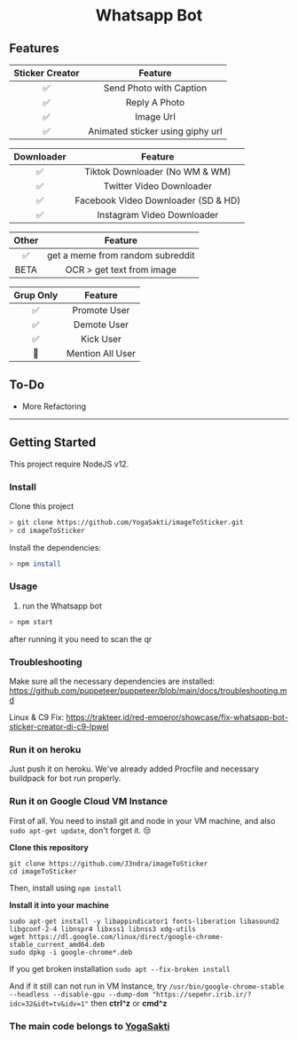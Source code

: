 <div align="center">
 
# Whatsapp Bot 

</div>

## Features

| Sticker Creator |                Feature           |
| :-----------: | :--------------------------------: |
|       ✅       | Send Photo with Caption          |
|       ✅       | Reply A Photo                    |
|       ✅       | Image Url                        |
|       ✅       | Animated sticker using giphy url |


| Downloader |                     Feature                |
| :------------: | :---------------------------------------------: |
|       ✅        |   Tiktok Downloader (No WM & WM)              |
|       ✅        |   Twitter Video Downloader                    |
|       ✅        |   Facebook Video Downloader (SD & HD)         |
|       ✅      |   Instagram Video Downloader                  |


| Other  |                     Feature                     |
| :------------: | :---------------------------------------------: |
|       ✅        |   get a meme from random subreddit            |
|      BETA        |   OCR > get text from image            |


| Grup Only  |                     Feature                     |
| :------------: | :---------------------------------------------: |
|       ✅        |   Promote User                  |
|       ✅        |   Demote User                   |
|       ✅        |   Kick User                     |
|       👷       |   Mention All User      |

## To-Do
 - More Refactoring
 
---

## Getting Started

This project require NodeJS v12.

### Install
Clone this project

```bash
> git clone https://github.com/YogaSakti/imageToSticker.git
> cd imageToSticker
```

Install the dependencies:

```bash
> npm install
```

### Usage
1. run the Whatsapp bot

```bash
> npm start
```

after running it you need to scan the qr

### Troubleshooting
Make sure all the necessary dependencies are installed: https://github.com/puppeteer/puppeteer/blob/main/docs/troubleshooting.md

Linux & C9 Fix: https://trakteer.id/red-emperor/showcase/fix-whatsapp-bot-sticker-creator-di-c9-lpwel

### Run it on heroku
Just push it on heroku. We've already added Procfile and necessary buildpack for bot run properly.

### Run it on Google Cloud VM Instance
First of all. You need to install git and node in your VM machine, and also ```sudo apt-get update```, don't forget it. 😒

**Clone this repository**
```
git clone https://github.com/J3ndra/imageToSticker
cd imageToSticker
```
Then, install using ```npm install```

**Install it into your machine**
```
sudo apt-get install -y libappindicator1 fonts-liberation libasound2 libgconf-2-4 libnspr4 libxss1 libnss3 xdg-utils
wget https://dl.google.com/linux/direct/google-chrome-stable_current_amd64.deb
sudo dpkg -i google-chrome*.deb
```
If you get broken installation ```sudo apt --fix-broken install```

And if it still can not run in VM Instance, try ```/usr/bin/google-chrome-stable --headless --disable-gpu --dump-dom "https://sepehr.irib.ir/?idc=32&idt=tv&idv=1"``` then **ctrl^z** or **cmd^z**

### The main code belongs to [YogaSakti](https://github.com/YogaSakti/imageToSticker)
